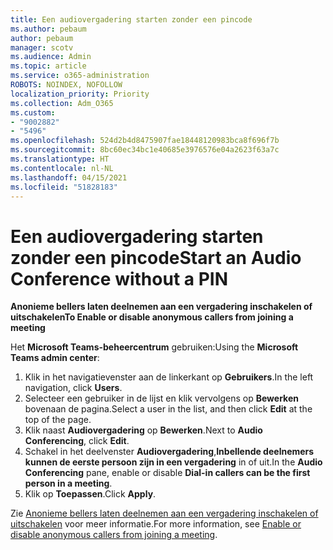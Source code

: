 ```yaml
---
title: Een audiovergadering starten zonder een pincode
ms.author: pebaum
author: pebaum
manager: scotv
ms.audience: Admin
ms.topic: article
ms.service: o365-administration
ROBOTS: NOINDEX, NOFOLLOW
localization_priority: Priority
ms.collection: Adm_O365
ms.custom:
- "9002882"
- "5496"
ms.openlocfilehash: 524d2b4d8475907fae18448120983bca8f696f7b
ms.sourcegitcommit: 8bc60ec34bc1e40685e3976576e04a2623f63a7c
ms.translationtype: HT
ms.contentlocale: nl-NL
ms.lasthandoff: 04/15/2021
ms.locfileid: "51828183"
---
```

# <a name="start-an-audio-conference-without-a-pin"></a><span data-ttu-id="385c3-102">Een audiovergadering starten zonder een pincode</span><span class="sxs-lookup"><span data-stu-id="385c3-102">Start an Audio Conference without a PIN</span></span>

<span data-ttu-id="385c3-103">**Anonieme bellers laten deelnemen aan een vergadering inschakelen of uitschakelen**</span><span class="sxs-lookup"><span data-stu-id="385c3-103">**To Enable or disable anonymous callers from joining a meeting**</span></span>

<span data-ttu-id="385c3-104">Het **Microsoft Teams-beheercentrum** gebruiken:</span><span class="sxs-lookup"><span data-stu-id="385c3-104">Using the **Microsoft Teams admin center**:</span></span>

1. <span data-ttu-id="385c3-105">Klik in het navigatievenster aan de linkerkant op **Gebruikers**.</span><span class="sxs-lookup"><span data-stu-id="385c3-105">In the left navigation, click **Users**.</span></span>
2. <span data-ttu-id="385c3-106">Selecteer een gebruiker in de lijst en klik vervolgens op **Bewerken** bovenaan de pagina.</span><span class="sxs-lookup"><span data-stu-id="385c3-106">Select a user in the list, and then click **Edit** at the top of the page.</span></span>
3. <span data-ttu-id="385c3-107">Klik naast **Audiovergadering** op **Bewerken**.</span><span class="sxs-lookup"><span data-stu-id="385c3-107">Next to **Audio Conferencing**, click **Edit**.</span></span>
4. <span data-ttu-id="385c3-108">Schakel in het deelvenster **Audiovergadering**,**Inbellende deelnemers kunnen de eerste persoon zijn in een vergadering** in of uit.</span><span class="sxs-lookup"><span data-stu-id="385c3-108">In the **Audio Conferencing** pane, enable or disable **Dial-in callers can be the first person in a meeting**.</span></span>
5. <span data-ttu-id="385c3-109">Klik op **Toepassen**.</span><span class="sxs-lookup"><span data-stu-id="385c3-109">Click **Apply**.</span></span>

<span data-ttu-id="385c3-110">Zie [Anonieme bellers laten deelnemen aan een vergadering inschakelen of uitschakelen](https://docs.microsoft.com/microsoftteams/start-an-audio-conference-over-the-phone-without-a-pin-in-teams) voor meer informatie.</span><span class="sxs-lookup"><span data-stu-id="385c3-110">For more information, see [Enable or disable anonymous callers from joining a meeting](https://docs.microsoft.com/microsoftteams/start-an-audio-conference-over-the-phone-without-a-pin-in-teams).</span></span>
